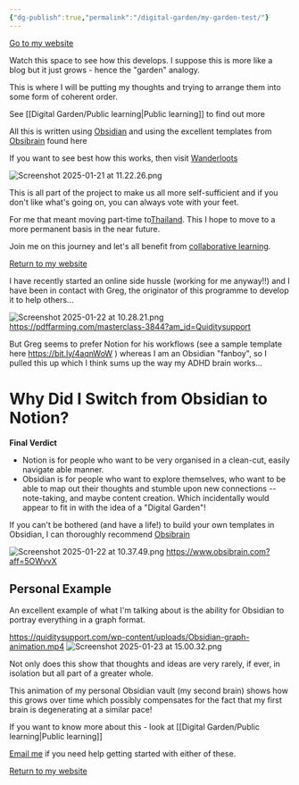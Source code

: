 ```yaml
---
{"dg-publish":true,"permalink":"/digital-garden/my-garden-test/"}
---
```


[Go to my website](https://quiditysupport.com/about)

Watch this space to see how this develops. I suppose this is more like a blog but it just grows - hence the "garden" analogy.

This is where I will be putting my thoughts and trying to arrange them into some form of coherent order.

See [[Digital Garden/Public learning\|Public learning]] to find out more

All this is written using [Obsidian](https://obsidian.md/) and using the excellent templates from [Obsibrain](https://www.obsibrain.com/?aff=5OWvvX) found here

If you want to see best how this works, then visit [Wanderloots](https://wanderloots.xyz/)

![Screenshot 2025-01-21 at 11.22.26.png](/img/user/assets/Screenshot%202025-01-21%20at%2011.22.26.png)

This is all part of the project to make us all more self-sufficient and if you don't like what's going on, you can always vote with your feet.

For me that meant moving part-time to[Thailand](https://quiditysupport.com/design-a-life/). This I hope to move to a more permanent basis in the near future.

Join me on this journey and let's all benefit from [collaborative learning](https://www.sciencedirect.com/science/article/pii/S1877042811030205).

[Return to my website](https://quiditysupport.com/about)

I have recently started an online side hussle (working for me anyway!!) and I have been in contact with Greg, the originator of this programme to develop it to help others...

![Screenshot 2025-01-22 at 10.28.21.png](/img/user/assets/Screenshot%202025-01-22%20at%2010.28.21.png)
https://pdffarming.com/masterclass-3844?am_id=Quiditysupport

But Greg seems to prefer Notion for his workflows (see a sample template here https://bit.ly/4aqnWoW ) whereas I am an Obsidian "fanboy", so I pulled this up which I think sums up the way my ADHD brain works...

# Why Did I Switch from Obsidian to Notion?

**Final Verdict**

- Notion is for people who want to be very organised in a clean-cut, easily navigate able manner.
- Obsidian is for people who want to explore themselves, who want to be able to map out their thoughts and stumble upon new connections -- note-taking, and maybe content creation.
Which incidentally would appear to fit in with the idea of a "Digital Garden"!

If you can't be bothered (and have a life!) to build your own templates in Obsidian, I can thoroughly recommend [Obsibrain](https://www.obsibrain.com/?aff=5OWvvX)

![Screenshot 2025-01-22 at 10.37.49.png](/img/user/assets/Screenshot%202025-01-22%20at%2010.37.49.png)
https://www.obsibrain.com?aff=5OWvvX

## Personal Example

An excellent example of what I'm talking about is the ability for Obsidian to portray everything in a graph format.

https://quiditysupport.com/wp-content/uploads/Obsidian-graph-animation.mp4
![Screenshot 2025-01-23 at 15.00.32.png](/img/user/assets/Screenshot%202025-01-23%20at%2015.00.32.png)

Not only does this show that thoughts and ideas are very rarely, if ever, in isolation but all part of a greater whole.

This animation of my personal Obsidian vault (my second brain) shows how this grows over time which possibly compensates for the fact that my first brain is degenerating at a similar pace!

If you want to know more about this - look at [[Digital Garden/Public learning\|Public learning]]

[Email me](mailto:chris@quiditysupport.com) if you need help getting started with either of these.

[Return to my website](https://quiditysupport.com/about)

